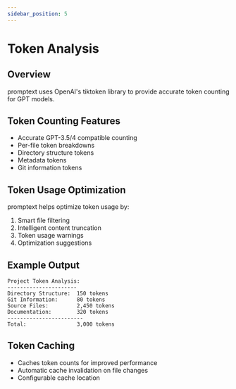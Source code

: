 ```yaml
---
sidebar_position: 5
---
```


# Token Analysis

## Overview

promptext uses OpenAI's tiktoken library to provide accurate token counting for GPT models.

## Token Counting Features

- Accurate GPT-3.5/4 compatible counting
- Per-file token breakdowns
- Directory structure tokens
- Metadata tokens
- Git information tokens

## Token Usage Optimization

promptext helps optimize token usage by:

1. Smart file filtering
2. Intelligent content truncation
3. Token usage warnings
4. Optimization suggestions

## Example Output

```
Project Token Analysis:
----------------------
Directory Structure:  150 tokens
Git Information:      80 tokens
Source Files:         2,450 tokens
Documentation:        320 tokens
------------------------
Total:                3,000 tokens
```

## Token Caching

- Caches token counts for improved performance
- Automatic cache invalidation on file changes
- Configurable cache location
